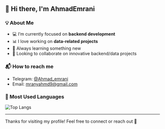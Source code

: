## 👋 Hi there, I'm AhmadEmrani

### 💡 About Me

* 💻 I’m currently focused on **backend development**
* 📊 I love working on **data-related projects**
* 🧠 Always learning something new 
* 🤝 Looking to collaborate on innovative backend/data projects

### 📬 How to reach me

* Telegram: [@Ahmad_emrani](https://t.me/Ahmad_emrani)
* Email: mranyahmd9@gmail.com

### 🚀 Most Used Languages

![Top Langs](https://github-readme-stats.vercel.app/api/top-langs/?username=AhmadEmrani&layout=compact&theme=tokyonight)

---

Thanks for visiting my profile! Feel free to connect or reach out 🚀

